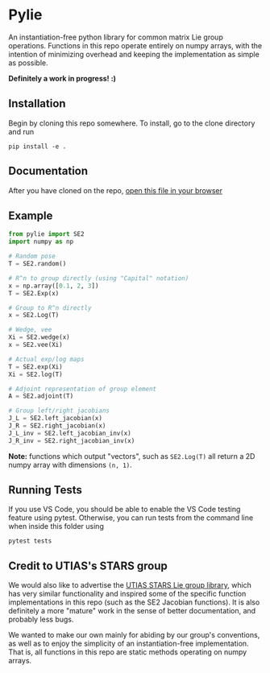 # Pylie
An instantiation-free python library for common matrix Lie group operations. Functions in this repo operate entirely on numpy arrays, with the intention of minimizing overhead and keeping the implementation as simple as possible.

__Definitely a work in progress! :)__

## Installation
Begin by cloning this repo somewhere. To install, go to the clone directory and run

    pip install -e .

## Documentation

After you have cloned on the repo, [open this file in your browser](./docs/build/html/index.html)

## Example 

```python
from pylie import SE2 
import numpy as np

# Random pose
T = SE2.random()

# R^n to group directly (using "Capital" notation)
x = np.array([0.1, 2, 3])
T = SE2.Exp(x)

# Group to R^n directly
x = SE2.Log(T)

# Wedge, vee
Xi = SE2.wedge(x)
x = SE2.vee(Xi)

# Actual exp/log maps 
T = SE2.exp(Xi)
Xi = SE2.log(T)

# Adjoint representation of group element
A = SE2.adjoint(T)

# Group left/right jacobians
J_L = SE2.left_jacobian(x)
J_R = SE2.right_jacobian(x)
J_L_inv = SE2.left_jacobian_inv(x)
J_R_inv = SE2.right_jacobian_inv(x)

```

**Note:** functions which output "vectors", such as `SE2.Log(T)` all return a 2D numpy array with dimensions `(n, 1)`.


## Running Tests
If you use VS Code, you should be able to enable the VS Code testing feature using pytest. Otherwise, you can run tests from the command line when inside this folder using

    pytest tests

## Credit to UTIAS's STARS group
We would also like to advertise the [UTIAS STARS Lie group library](https://github.com/utiasSTARS/liegroups), which has very similar functionality and inspired some of the specific function implementations in this repo (such as the SE2 Jacobian functions). It is also definitely a more "mature" work in the sense of better documentation, and probably less bugs. 

We wanted to make our own mainly for abiding by our group's conventions, as well as to enjoy the simplicity of an instantiation-free implementation. That is, all functions in this repo are static methods operating on numpy arrays. 
